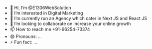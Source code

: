 - 👋 Hi, I’m @E1306WebSolution
- 👀 I’m interested in Digital Marketing
- 🌱 I’m currently run an Agency which cater in Next JS and React JS
- 💞️ I’m looking to collaborate on increase your online growth
- 📫 How to reach me +91-96254-73374
- 😄 Pronouns: ...
- ⚡ Fun fact: ...

<!---
E1306WebSolution/E1306WebSolution is a ✨ special ✨ repository because its `README.md` (this file) appears on your GitHub profile.
You can click the Preview link to take a look at your changes.
--->
